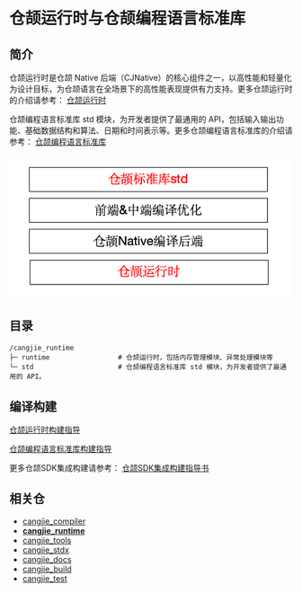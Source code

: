 # 仓颉运行时与仓颉编程语言标准库

## 简介

仓颉运行时是仓颉 Native 后端（CJNative）的核心组件之一，以高性能和轻量化为设计目标，为仓颉语言在全场景下的高性能表现提供有力支持。更多仓颉运行时的介绍请参考： [仓颉运行时](https://gitcode.com/Cangjie/cangjie_runtime/blob/main/runtime/README_zh.md)

仓颉编程语言标准库 std 模块，为开发者提供了最通用的 API，包括输入输出功能、基础数据结构和算法、日期和时间表示等。更多仓颉编程语言标准库的介绍请参考： [仓颉编程语言标准库](https://gitcode.com/Cangjie/cangjie-runtime/blob/release-cangjie-merged/std/README_zh.md)

![alt text](std/figures/runtime_std_zh.png)

## 目录

```
/cangjie_runtime
├─ runtime                 # 仓颉运行时，包括内存管理模块、异常处理模块等
└─ std                     # 仓颉编程语言标准库 std 模块，为开发者提供了最通用的 API。
```

## 编译构建

[仓颉运行时构建指导](https://gitcode.com/Cangjie/cangjie_runtime/blob/main/runtime/README_zh.md)

[仓颉编程语言标准库构建指导](https://gitcode.com/Cangjie/cangjie_runtime/blob/release-cangjie-merged/std/README_zh.md#%E6%9E%84%E5%BB%BA%E5%87%86%E5%A4%87)

更多仓颉SDK集成构建请参考： [仓颉SDK集成构建指导书](https://gitcode.com/Cangjie/cangjie_build/blob/dev/README_zh.md)

## 相关仓

- [cangjie_compiler](https://gitcode.com/Cangjie/cangjie_compiler)
- [**cangjie_runtime**](https://gitcode.com/Cangjie/cangjie_runtime)
-  [cangjie_tools](https://gitcode.com/Cangjie/cangjie_tools)
- [cangjie_stdx](https://gitcode.com/Cangjie/cangjie_stdx)
- [cangjie_docs](https://gitcode.com/Cangjie/cangjie_docs)
- [cangjie_build](https://gitcode.com/Cangjie/cangjie_build)
- [cangjie_test](https://gitcode.com/Cangjie/cangjie_test)
